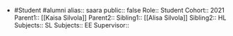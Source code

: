 - #Student #alumni
  alias:: saara
  public:: false
  Role:: Student
  Cohort:: 2021
  Parent1:: [[Kaisa Silvola]] 
  Parent2::
  Sibling1:: [[Alisa Silvola]] 
  Sibling2::
  HL Subjects::
  SL Subjects::
  EE Supervisor::